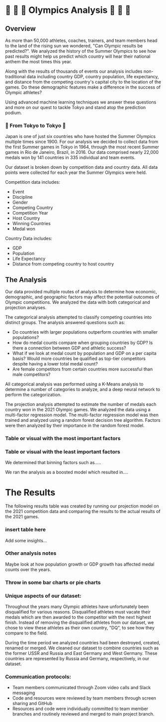 # :1st_place_medal: :2nd_place_medal: :3rd_place_medal: Olympics Analysis :1st_place_medal: :2nd_place_medal: :3rd_place_medal:

## Overview
As more than 50,000 athletes, coaches, trainers, and team members head to the land of the rising sun we wondered, "Can Olympic results be predicted?". We analyzed the history of the Summer Olympics to see how past results might help us predict which country will hear their national anthem the most times this year. 

Along with the results of thousands of events our analysis includes non-traditional data including country GDP, country population, life expectancy, and distance from the competing country's capital city to the location of the games. Do these demographic features make a difference in the success of Olympic athletes?

Using advanced machine learning techniques we answer these questions and more on our quest to tackle Tokyo and stand atop the prediction podium. 


 
### :crossed_flags: From Tokyo to Tokyo :crossed_flags:

Japan is one of just six countries who have hosted the Summer Olympics multiple times since 1900. For our analysis we decided to collect data from the first Summer games in Tokyo in 1964, through the most recent Summer games in Rio de Janeiro, Brazil, in 2016. Our data comprised nearly 22,000 medals won by 141 countries in 335 individual and team events.

Our dataset is broken down by competition data and country data. All data points were collected for each year the Summer Olympics were held.

Competition data includes:
* Event 
* Discipline
* Gender
* Competing Country 
* Competition Year
* Host Country
* Winning Countries
* Medal won

Country Data includes:

* GDP
* Population
* Life Expectancy
* Distance from competing country to host country

## The Analysis

Our data provided multiple routes of analysis to determine how economic, demographic, and geographic factors may affect the potential outcomes of Olympic competitions. We analyzed the data with both categorical and projection analyses.

The categorical analysis attempted to classify competing countries into distinct groups. The analysis answered questions such as:

* Do countries with larger populations outperform countries with smaller populations?
* How do medal counts compare when grouping countries by GDP? Is there a connection between GDP and athletic success?
* What if we look at medal count by population and GDP on a per capita basis? Would more countries be qualified as top-tier competitors despite having a lower total medal count?
* Are female competitors from certain countries more successful than male competitors?  

All categorical analysis was performed using a K-Means analysis to determine a number of categories to analyze, and a deep neural network to perform the categorization. 

The projection analysis attempted to estimate the number of medals each country won in the 2021 Olympic games. We analyzed the data using a multi-factor regression model. The multi-factor regression model was then trained and analyzed using a random forest decision tree algorithm. Factors were then analyzed by their importance in the random forest model. 

### Table or visual with the most important factors ###

### Table or visual with the least important factors ###

We determined that binning factors such as.....

We ran the analysis as a boosted model which resulted in....

# The Results
The following results table was created by running our projection model on the 2021 competition data and comparing the results to the actual results of the 2021 games. 

### insert table here ###

Add some insights...


### Other analysis notes ###
Maybe look at how population growth or GDP growth has affected medal counts over the years. 

### Throw in some bar charts or pie charts ###


### Unique aspects of our dataset:

Throughout the years many Olympic athletes have unfortunately been disqualified for various reasons. Disqualified athletes must vacate their medals which are then awarded to the competitor with the next highest finish. Instead of removing the disqualified athletes from our dataset, we chose to view these athletes as their own country, "DQ", to see how they compare to the field.   

During the time period we analyzed countries had been destroyed, created, renamed or merged. We cleaned our dataset to combine countries such as the former USSR and Russia and East Germany and West Germany. These countries are represented by Russia and Germany, respectively, in our dataset.







### Communication protocols:
* Team members communicated through Zoom video calls and Slack messaging
* Code and resources were reviewed by team members through screen sharing and GitHub
* Resources and code were individually committed to team member branches and routinely reviewed and merged to main project branch. 
